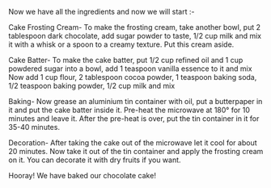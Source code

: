Now we have all the ingredients and now we will start :-

Cake Frosting Cream-
To make the frosting cream, take another bowl, put 2 tablespoon dark chocolate, add sugar powder to taste, 1/2 cup milk and mix it with a whisk or a spoon to a creamy texture. Put this cream aside.

Cake Batter-
To make the cake batter, put 1/2 cup refined oil and 1 cup powdered sugar into a bowl, add 1 teaspoon vanilla essence to it and mix 
Now add 1 cup flour, 2 tablespoon cocoa powder, 1 teaspoon baking soda, 1/2 teaspoon baking powder, 1/2 cup milk and mix

Baking-
Now grease an aluminium tin container with oil, put a butterpaper in it and put the cake batter inside it. Pre-heat the microwave at 180° for 10 minutes and leave it. After the pre-heat is over, put the tin container in it for 35-40 minutes.

Decoration-
After taking the cake out of the microwave let it cool for about 20 minutes. Now take it out of the tin container and apply the frosting cream on it. You can decorate it with dry fruits if you want.

Hooray! We have baked our chocolate cake!